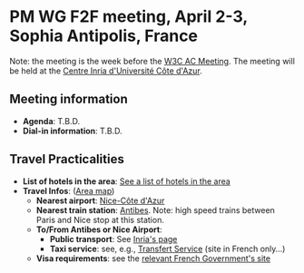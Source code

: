 # PM WG F2F meeting, April 2-3, Sophia Antipolis, France

Note: the meeting is the week before the [W3C AC Meeting](https://www.w3.org/2025/04/AC/Overview.html). The meeting will be held at the [Centre Inria d'Université Côte d'Azur](https://www.w3.org/2025/04/AC/venue.html#venue).

## Meeting information

- **Agenda**: T.B.D.
- **Dial-in information**: T.B.D.
  
## Travel Practicalities

- **List of hotels in the area**: [See a list of hotels in the area](https://www.w3.org/2025/04/AC/venue.html#hotels)
- **Travel Infos**: ([Area map](https://framacarte.org/en/map/ac-2023-ac-2025_143800#15/43.6165/7.0675))
  - **Nearest airport**: [Nice-Côte d'Azur](https://www.nice.aeroport.fr/en)
  - **Nearest train station**: [Antibes](https://www.garesetconnexions.sncf/en/stations-services/antibes). Note: high speed trains between Paris and Nice stop at this station.
  - **To/From Antibes or Nice Airport**:
    - **Public transport**: See [Inria's page](https://www.inria.fr/en/how-get-inria-centre-universite-cote-dazur-and-its-montpellier-antenna)
    - **Taxi service**: see, e.g., [Transfert Service](https://www.transfertservice.fr) (site in French only…)
  - **Visa requirements**: see the [relevant French Government's site](https://france-visas.gouv.fr/en/web/france-visas)
